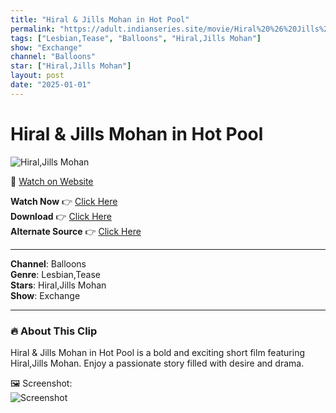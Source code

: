 ```yaml
---
title: "Hiral & Jills Mohan in Hot Pool"
permalink: "https://adult.indianseries.site/movie/Hiral%20%26%20Jills%20Mohan%20in%20Hot%20Pool"
tags: ["Lesbian,Tease", "Balloons", "Hiral,Jills Mohan"]
show: "Exchange"
channel: "Balloons"
star: ["Hiral,Jills Mohan"]
layout: post
date: "2025-01-01"
---
```


# Hiral & Jills Mohan in Hot Pool

![Hiral,Jills Mohan](https://shorts.desisins.com/wp-content/uploads/2024/01/Hiral-Jills-Mohan-in-Hot-Pool-Exchange-DesiSins.com_.jpg)

🔗 [Watch on Website](https://adult.indianseries.site/movie/Hiral%20%26%20Jills%20Mohan%20in%20Hot%20Pool)

**Watch Now** 👉 [Click Here](https://adult.indianseries.site/movie/Hiral%20%26%20Jills%20Mohan%20in%20Hot%20Pool)  
**Download** 👉 [Click Here](https://adult.indianseries.site/movie/Hiral%20%26%20Jills%20Mohan%20in%20Hot%20Pool)  
**Alternate Source** 👉 [Click Here](https://adult.indianseries.site/movie/Hiral%20%26%20Jills%20Mohan%20in%20Hot%20Pool)

---

**Channel**: Balloons  
**Genre**: Lesbian,Tease  
**Stars**: Hiral,Jills Mohan  
**Show**: Exchange

---

### 🔥 About This Clip

Hiral & Jills Mohan in Hot Pool is a bold and exciting short film featuring Hiral,Jills Mohan. Enjoy a passionate story filled with desire and drama.
 
🖼️ Screenshot:  
![Screenshot](https://shorts.desisins.com/wp-content/uploads/2024/01/Hiral-Jills-Mohan-in-Hot-Pool-Exchange-DesiSins.com_.jpg)
